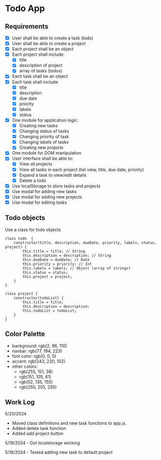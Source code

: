 # Todo App

## Requirements

-   [x] User shall be able to create a task (todo)
-   [x] User shall be able to create a project
-   [x] Each project shall be an object
-   [x] Each project shall include:
    -   [x] title
    -   [x] description of project
    -   [x] array of tasks (todos)
-   [x] Each task shall be an object
-   [x] Each task shall include:
    -   [x] title
    -   [x] description
    -   [x] due date
    -   [x] priority
    -   [x] labels
    -   [x] status
-   [x] One module for application logic:
    -   [x] Creating new tasks
    -   [x] Changing status of tasks
    -   [x] Changing priority of task
    -   [x] Changing labels of tasks
    -   [x] Creating new projects
-   [x] One module for DOM manipulation
-   [x] User interface shall be able to:
    -   [x] View all projects
    -   [x] View all tasks in each project (list view, title, due date, priority)
    -   [x] Expand a task to view/edit details
    -   [x] Delete a todo
-   [x] Use localStorage to store tasks and projects
-   [x] Use modal for adding new tasks
-   [x] Use modal for adding new projects
-   [x] Use modal for editing tasks

## Todo objects

Use a class for todo objects

```
class todo  {
    constructor(title, description, dueDate, priority, labels, status, project) {
        this.title = title; // String
        this.description = description; // String
        this.dueDate = dueDate; // Date
        this.priority = priority; // Int
        this.labels = labels; // Object (array of strings)
        this.status = status;
        this.project = project;
    }
}

class project {
    constructor(todoList) {
        this.title = title;
        this.description = description;
        this.todoList = todoList;
    }
}
```

## Color Palette

-   background: rgb(2, 96, 110)
-   navbar: rgb(77, 194, 223)
-   font color: rgb(0, 0, 0)
-   accent: rgb(243, 220, 102)
-   other colors:
    -   rgb(255, 151, 38)
    -   rgb(151, 105, 61)
    -   rgb(52, 135, 155)
    -   rgb(255, 255, 255)

## Work Log

5/20/2024

-   Moved class definitions and new task functions to app.js.
-   Added delete task function
-   Added add project button

5/19/2024 - Got localstorage working

5/18/2024 - Tested adding new task to default project
